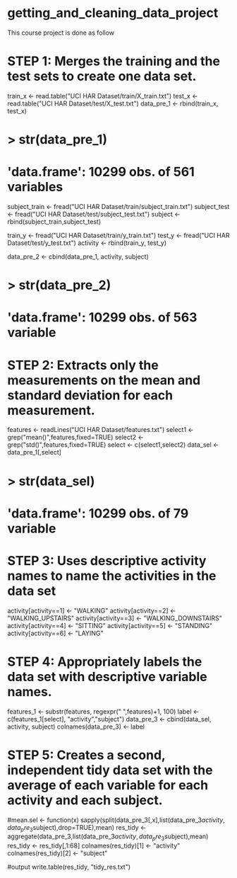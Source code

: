 getting_and_cleaning_data_project
=================================

This course project is done as follow

# STEP 1: Merges the training and the test sets to create one data set.

train_x <- read.table("UCI HAR Dataset/train/X_train.txt")
test_x  <- read.table("UCI HAR Dataset/test/X_test.txt")
data_pre_1 <- rbind(train_x, test_x)
# > str(data_pre_1)
# 'data.frame':  10299 obs. of  561 variables

subject_train <- fread("UCI HAR Dataset/train/subject_train.txt")
subject_test <- fread("UCI HAR Dataset/test/subject_test.txt")
subject <- rbind(subject_train,subject_test)

train_y <- fread("UCI HAR Dataset/train/y_train.txt")
test_y <- fread("UCI HAR Dataset/test/y_test.txt")
activity <- rbind(train_y, test_y)

data_pre_2 <- cbind(data_pre_1, activity, subject) 
# > str(data_pre_2)
# 'data.frame':  10299 obs. of  563 variable

# STEP 2: Extracts only the measurements on the mean and standard deviation for each measurement. 
features <- readLines("UCI HAR Dataset/features.txt")
select1 <-grep("mean()",features,fixed=TRUE)
select2 <-grep("std()",features,fixed=TRUE)
select <- c(select1,select2)
data_sel <- data_pre_1[,select]
# > str(data_sel)
# 'data.frame':  10299 obs. of  79 variable

# STEP 3: Uses descriptive activity names to name the activities in the data set
activity[activity==1] <- "WALKING"
activity[activity==2] <- "WALKING_UPSTAIRS"
activity[activity==3] <- "WALKING_DOWNSTAIRS"
activity[activity==4] <- "SITTING"
activity[activity==5] <- "STANDING"
activity[activity==6] <- "LAYING"

# STEP 4: Appropriately labels the data set with descriptive variable names. 

features_1 <- substr(features, regexpr(" ",features)+1, 100)
label <- c(features_1[select], "activity","subject")
data_pre_3 <- cbind(data_sel, activity, subject)
colnames(data_pre_3) <- label 

# STEP 5: Creates a second, independent tidy data set with the average of each variable for each activity and each subject. 
#mean.sel <- function(x) sapply(split(data_pre_3[,x],list(data_pre_3$activity,data_pre_3$subject),drop=TRUE),mean)
res_tidy <- aggregate(data_pre_3,list(data_pre_3$activity,data_pre_3$subject),mean)
res_tidy <- res_tidy[,1:68]
colnames(res_tidy)[1] <- "activity"
colnames(res_tidy)[2] <- "subject"


#output
write.table(res_tidy, "tidy_res.txt")
